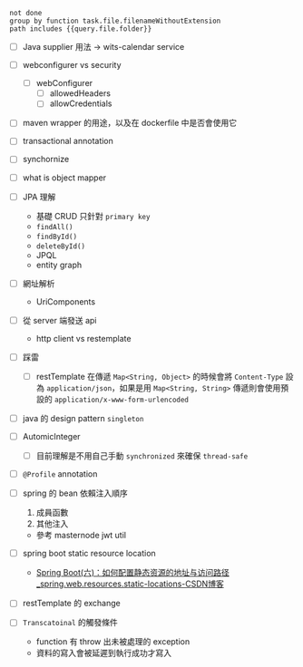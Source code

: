 
```tasks
not done
group by function task.file.filenameWithoutExtension
path includes {{query.file.folder}}
```






- [ ] Java supplier 用法 -> wits-calendar service

- [ ] webconfigurer vs security

	- [ ] webConfigurer 
		- [ ] allowedHeaders
		- [ ] allowCredentials

- [ ] maven wrapper 的用途，以及在 dockerfile 中是否會使用它

- [ ] transactional annotation 

- [ ] synchornize

- [ ] what is object mapper

- [ ] JPA 理解
	- 基礎 CRUD 只針對 `primary key`
	- `findAll()`
	- `findById()`
	- `deleteById()`
	- JPQL
	- entity graph

- [ ] 網址解析
	- UriComponents

- [ ] 從 server 端發送 api

	- http client vs restemplate

- [ ] 踩雷
	- [ ] restTemplate 在傳遞 `Map<String, Object>` 的時候會將 `Content-Type` 設為 `application/json`，如果是用 `Map<String, String>` 傳遞則會使用預設的 `application/x-www-form-urlencoded`


- [ ] java 的 design pattern `singleton`

- [ ] AutomicInteger 

	- [ ] 目前理解是不用自己手動 `synchronized` 來確保 `thread-safe`

- [ ] `@Profile` annotation

- [ ] spring 的 bean 依賴注入順序

	1. 成員函數
	2. 其他注入
	- 參考 masternode jwt util	

- [ ] spring boot static resource location
	- [Spring Boot(六)：如何配置静态资源的地址与访问路径_spring.web.resources.static-locations-CSDN博客](https://blog.csdn.net/yiifaa/article/details/78299052)


- [ ] restTemplate 的 exchange

- [ ] `Transcatoinal` 的觸發條件
	- function 有 throw 出未被處理的 exception
	- 資料的寫入會被延遲到執行成功才寫入